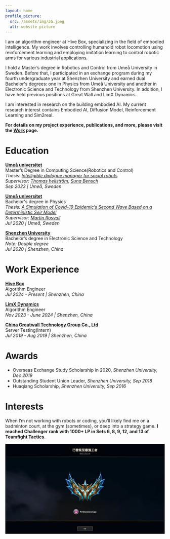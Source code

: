 ```yaml
---
layout: home
profile_picture:
  src: /assets/img/JG.jpeg
  alt: website picture
---
```

I am an algorithm engineer at Hive Box, specializing in the field of embodied intelligence. My work involves controlling humanoid robot locomotion using reinforcement learning and employing imitation learning to control robotic arms for various industrial applications.

I hold a Master’s degree in Robotics and Control from Umeå University in Sweden. Before that, I participated in an exchange program during my fourth undergraduate year at Shenzhen University and earned dual Bachelor's degrees: one in Physics from Umeå University and another in Electronic Science and Technology from Shenzhen University. In addition, I have held previous positions at Great Wall and LimX Dynamics.

I am interested in research on the building embodied AI. My current research interest contains Embodied AI, Diffusion Model, Reinforcement Learning and Sim2real. 

**For details on my project experience, publications, and more, please visit the [Work](https://hljmssjg.github.io/work) page.**
# Education
**[Umeå universitet](https://www.umu.se/en/)**  
Master’s Degree in Computing Science(Robotics and Control)  
*Thesis: [Intelligible dialogue manager for social robots](https://umu.diva-portal.org/smash/record.jsf?pid=diva2%3A1796887&dswid=-9588)*  
*Supervisor: [Thomas hellström](https://www.umu.se/en/staff/thomas-hellstrom/), [Suna Bensch](https://www.umu.se/en/staff/suna-bensch/)*  
*Sep 2023 | Umeå, Sweden*

**[Umeå universitet](https://www.umu.se/en/)**  
Bachelor's degree in Physics  
*Thesis: [A Simulation of Covid-19 Epidemic’s Second Wave Based on a Deterministic Seir Model](https://umu.diva-portal.org/smash/record.jsf?dswid=-9588&pid=diva2%3A1569573&c=1&searchType=UNDERGRADUATE&language=en&query=&af=%5B%5D&aq=%5B%5B%7B%22author%22%3A%5B%22Sun%2C+Jiangeng%22%5D%7D%5D%5D&aq2=%5B%5B%5D%5D&aqe=%5B%5D&noOfRows=50&sortOrder=author_sort_asc&sortOrder2=title_sort_asc&onlyFullText=false&sf=all)*  
*Supervisor: [Martin Rosvall](https://www.umu.se/en/staff/martin-rosvall/)*  
*Jul 2020 | Umeå, Sweden*

**[Shenzhen University](https://www.szu.edu.cn/)**  
Bachelor’s degree in Electronic Science and Technology  
*Note: Double degree*  
*Jul 2020 | Shenzhen, China*

# Work Experience
**[Hive Box](https://fcbox.com/)**  
Algorithm Engineer  
*Jul 2024 - Present | Shenzhen, China*  

**[LimX Dynamics](https://limxdynamics.com/)**  
Algorithm Engineer  
*Nov 2023 - June 2024 | Shenzhen, China*  

**[China Greatwall Technology Group Co., Ltd](https://www.greatwall.com.cn/)**  
Server Testing(Intern)  
*Jul 2019 - Aug 2019 | Shenzhen, China*  

# Awards

- Overseas Exchange Study Scholarship in 2020, *Shenzhen University, Dec 2019*
- Outstanding Student Union Leader, *Shenzhen University, Sep 2018*
- Huaqiang Scholarship, *Shenzhen University, Sep 2016*

# Interests
When I’m not working with robots or coding, you’ll likely find me on a badminton court, at the gym (sometimes), or deep into a strategy game. **I reached Challenger rank with 1000+ LP in Sets 6, 8, 9, 12, and 13 of Teamfight Tactics**.


<p align="center">
  <img src="/assets/img/TFT.jpeg" alt="TFT" width="600" />
</p>
